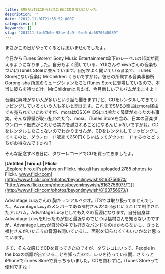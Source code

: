 ```yaml
---
title: SMEがiTSにあらわれた日にCDを買いにいった
description: ''
date: '2012-11-07T21:35:52.000Z'
categories: []
keywords: []
slug: "201211-3ba67b0e-98be-4c9f-9ee6-da6870648089"
---
```

まさかこの日がやってくるとは思いませんでしたよ。

今日からiTunes Storeで Sony Music Entertainment傘下のレーベルの邦楽が買えるようになりました。自分もよく聞いている、YUIさんやmiwaさんの音楽もついにiTunes Storeに並んでいます。自分がよく聞いている音楽で、iTunes Storeにない音楽は Mr.Children くらいですかね。彼らの所属する音楽事務所 Oorong-sha 所属のミュージシャンたちもiTunes Storeに登場しているので、本当に彼らを待つだけ。Mr.Childrenと言えば、今月新しいアルバムが出ますよ！

音楽に興味がない人が多いという話も聞きますけど、CDをレンタルしてきてリッピングしているという人も多いと聞きます。これまでSMEの楽曲はmora経由でも売られていたのですが、moraはOS Xや iOSには冷たく障壁があったのも事実。そんな障壁が取っ払われた今、mora、iTunes Storeを含め、日本の音楽ダウンロード販売がこれから実力を試されることになるんじゃないですかね。CDをレンタルしたことないのでわかりませんが、CDをレンタルしてリッピングしてくるのと、ダウンロード販売で250円くらい払ってダウンロードするのとどっちがお得なんですかね？

そんな記念すべき日に、タワーレコードでCDを買ってきましたよ。

[**Untitled | hiro.qli | Flickr**  
_Explore hiro.qli's photos on Flickr. hiro.qli has uploaded 2785 photos to Flickr._www.flickr.com](http://www.flickr.com/photos/beyondmywish/8163756973/ "http://www.flickr.com/photos/beyondmywish/8163756973/")[](http://www.flickr.com/photos/beyondmywish/8163756973/)

Advantage Lucyさんの 胸キュンアルペジオ。iTSでは取り扱ってませんでした。Advantage Lucyのメンバーである福村さんの10回忌ということで制作されたアルバム。Advantage Lucyとしても久々の音源になります。自分自身はAdvantage Lucyを知ったのが割と最近なのでじつは福村さんを知らないのですが、Advantage Lucyが自分の中でも好きなバンドなのはかわらないし、きっと福村さんがいたころの音源も聞いているし、面影を知らなくてもいいかなと思っています。

さて、そんな感じでCDを買ってきたのですが、タワレコにいって、People in the boxの新譜が出ていることを知ったので、レジを待っている間、さくっとiPhoneでiTunes Storeで買っちゃいました。CDを買わずに。iTunes Storeって便利ですね！